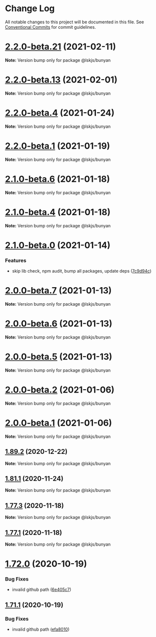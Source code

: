 # Change Log

All notable changes to this project will be documented in this file.
See [Conventional Commits](https://conventionalcommits.org) for commit guidelines.

# [2.2.0-beta.21](https://github.com/lskjs/lskjs/tree/master/packages/bunyan/compare/v2.2.0-beta.20...v2.2.0-beta.21) (2021-02-11)

**Note:** Version bump only for package @lskjs/bunyan





# [2.2.0-beta.13](https://github.com/lskjs/lskjs/tree/master/packages/bunyan/compare/v2.2.0-beta.12...v2.2.0-beta.13) (2021-02-01)

**Note:** Version bump only for package @lskjs/bunyan





# [2.2.0-beta.4](https://github.com/lskjs/lskjs/tree/master/packages/bunyan/compare/v2.2.0-beta.3...v2.2.0-beta.4) (2021-01-24)

**Note:** Version bump only for package @lskjs/bunyan





# [2.2.0-beta.1](https://github.com/lskjs/lskjs/tree/master/packages/bunyan/compare/v2.1.0-beta.6...v2.2.0-beta.1) (2021-01-19)

**Note:** Version bump only for package @lskjs/bunyan





# [2.1.0-beta.6](https://github.com/lskjs/lskjs/tree/master/packages/bunyan/compare/v2.1.0-beta.5...v2.1.0-beta.6) (2021-01-18)

**Note:** Version bump only for package @lskjs/bunyan





# [2.1.0-beta.4](https://github.com/lskjs/lskjs/tree/master/packages/bunyan/compare/v2.1.0-beta.2...v2.1.0-beta.4) (2021-01-18)

**Note:** Version bump only for package @lskjs/bunyan





# [2.1.0-beta.0](https://github.com/lskjs/lskjs/tree/master/packages/bunyan/compare/v2.0.0-beta.7...v2.1.0-beta.0) (2021-01-14)


### Features

* skip lib check, npm audit, bump all packages, update deps ([7c9d94c](https://github.com/lskjs/lskjs/tree/master/packages/bunyan/commit/7c9d94c165db5bfa922b462ec6b122bca85dd7a6))





# [2.0.0-beta.7](https://github.com/lskjs/lskjs/tree/master/packages/bunyan/compare/v2.0.0-beta.6...v2.0.0-beta.7) (2021-01-13)

**Note:** Version bump only for package @lskjs/bunyan





# [2.0.0-beta.6](https://github.com/lskjs/lskjs/tree/master/packages/bunyan/compare/v2.0.0-beta.5...v2.0.0-beta.6) (2021-01-13)

**Note:** Version bump only for package @lskjs/bunyan





# [2.0.0-beta.5](https://github.com/lskjs/lskjs/tree/master/packages/bunyan/compare/v2.0.0-beta.4...v2.0.0-beta.5) (2021-01-13)

**Note:** Version bump only for package @lskjs/bunyan





# [2.0.0-beta.2](https://github.com/lskjs/lskjs/tree/master/packages/bunyan/compare/v2.0.0-beta.1...v2.0.0-beta.2) (2021-01-06)

**Note:** Version bump only for package @lskjs/bunyan





# [2.0.0-beta.1](https://github.com/lskjs/lskjs/tree/master/packages/bunyan/compare/v1.98.0...v2.0.0-beta.1) (2021-01-06)

**Note:** Version bump only for package @lskjs/bunyan





## [1.89.2](https://github.com/lskjs/lskjs/tree/master/packages/bunyan/compare/v1.89.1...v1.89.2) (2020-12-22)

**Note:** Version bump only for package @lskjs/bunyan





## [1.81.1](https://github.com/lskjs/lskjs/tree/master/packages/bunyan/compare/v1.81.0...v1.81.1) (2020-11-24)

**Note:** Version bump only for package @lskjs/bunyan





## [1.77.3](https://github.com/lskjs/lskjs/tree/master/packages/bunyan/compare/v1.77.2...v1.77.3) (2020-11-18)

**Note:** Version bump only for package @lskjs/bunyan





## [1.77.1](https://github.com/lskjs/lskjs/tree/master/packages/bunyan/compare/v1.77.0...v1.77.1) (2020-11-18)

**Note:** Version bump only for package @lskjs/bunyan





# [1.72.0](https://github.com/lskjs/lskjs/tree/master/packages/bunyan/compare/v1.71.0...v1.72.0) (2020-10-19)


### Bug Fixes

* invalid github path ([6e405c7](https://github.com/lskjs/lskjs/tree/master/packages/bunyan/commit/6e405c755c76a505833da05689fc0c5ee2fc992b))





## [1.71.1](https://github.com/lskjs/lskjs/tree/master/packages/bunyan/compare/v1.71.0...v1.71.1) (2020-10-19)


### Bug Fixes

* invalid github path ([efa8010](https://github.com/lskjs/lskjs/tree/master/packages/bunyan/commit/efa8010295215e98eb3eae8bdc3ec3f08c31ac11))
